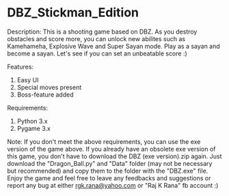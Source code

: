 # DBZ_Stickman_Edition

Description: This is a shooting game based on DBZ. As you destroy obstacles and score more,
you can unlock new abilites such as Kamehameha, Explosive Wave and Super Sayan mode. 
Play as a sayan and become a sayan. Let's see if you can set an unbeatable score :)

Features:
1) Easy UI
2) Special moves present
3) Boss-feature added

Requirements:
1) Python 3.x
2) Pygame 3.x

Note: If you don't meet the above requirements, you can use the exe version of the game above.
If you already have an obsolete exe version of this game, you don't have to download the 
DBZ (exe version).zip again. Just download the "Dragon_Ball.py" and "Data" folder 
(may not be necessary but recommended) and copy them to the folder with the "DBZ.exe" file.
 Enjoy the game and feel free to leave any feedbacks and suggestions or report any bug at 
either rgk.rana@yahoo.com or "Raj K Rana" fb account :)